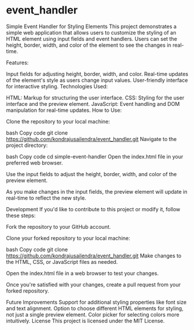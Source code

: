 # event_handler

Simple Event Handler for Styling Elements
This project demonstrates a simple web application that allows users to customize the styling of an HTML element using input fields and event handlers. Users can set the height, border, width, and color of the element to see the changes in real-time.



Features:

Input fields for adjusting height, border, width, and color.
Real-time updates of the element's style as users change input values.
User-friendly interface for interactive styling.
Technologies Used:

HTML: Markup for structuring the user interface.
CSS: Styling for the user interface and the preview element.
JavaScript: Event handling and DOM manipulation for real-time updates.
How to Use:

Clone the repository to your local machine:

bash
Copy code
git clone https://github.com/kondrajusailendra/event_handler.git
Navigate to the project directory:

bash
Copy code
cd simple-event-handler
Open the index.html file in your preferred web browser.

Use the input fields to adjust the height, border, width, and color of the preview element.

As you make changes in the input fields, the preview element will update in real-time to reflect the new style.

Development
If you'd like to contribute to this project or modify it, follow these steps:

Fork the repository to your GitHub account.

Clone your forked repository to your local machine:

bash
Copy code
git clone https://github.com/kondrajusailendra/event_handler.git
Make changes to the HTML, CSS, or JavaScript files as needed.

Open the index.html file in a web browser to test your changes.

Once you're satisfied with your changes, create a pull request from your forked repository.

Future Improvements
Support for additional styling properties like font size and text alignment.
Option to choose different HTML elements for styling, not just a single preview element.
Color picker for selecting colors more intuitively.
License
This project is licensed under the MIT License.
